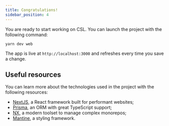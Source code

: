 ```yaml
---
title: Congratulations!
sidebar_position: 4
---
```

You are ready to start working on CSL. You can launch the project with the following command:

```
yarn dev web
```

The app is live at `http://localhost:3000` and refreshes every time you save a change.

## Useful resources

You can learn more about the technologies used in the project with the following resources:

* [NextJS](https://nextjs.org/docs), a React framework built for performant websites;
* [Prisma](https://www.prisma.io/docs), an ORM with great TypeScript support;
* [NX](https://nx.dev/getting-started/intro), a modern toolset to manage complex monorepos;
* [Mantine](https://mantine.dev), a styling framework.